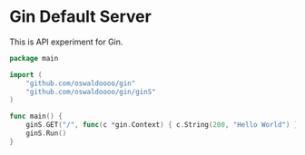 # Gin Default Server

This is API experiment for Gin.

```go
package main

import (
	"github.com/oswaldoooo/gin"
	"github.com/oswaldoooo/gin/ginS"
)

func main() {
	ginS.GET("/", func(c *gin.Context) { c.String(200, "Hello World") })
	ginS.Run()
}
```
